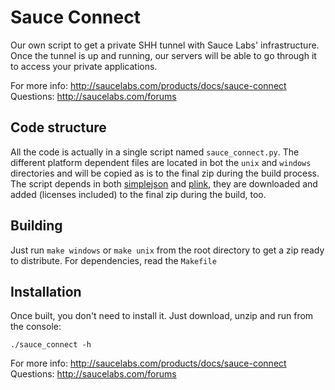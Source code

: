 Sauce Connect
=============

Our own script to get a private SHH tunnel with Sauce Labs' infrastructure.
Once the tunnel is up and running, our servers will be able to go through it to
access your private applications.

For more info: http://saucelabs.com/products/docs/sauce-connect
Questions: http://saucelabs.com/forums

Code structure
--------------

All the code is actually in a single script named `sauce_connect.py`.  The
different platform dependent files are located in bot the `unix` and `windows`
directories and will be copied as is to the final zip during the build process.
The script depends in both
[simplejson](http://pypi.python.org/pypi/simplejson/) and
[plink](http://www.chiark.greenend.org.uk/~sgtatham/putty/), they are
downloaded and added (licenses included) to the final zip during the build,
too.

Building
--------
Just run `make windows` or `make unix` from the root directory to get a zip
ready to distribute.
For dependencies, read the `Makefile`

Installation
------------

Once built, you don't need to install it. Just download, unzip and run from the
console:

    ./sauce_connect -h


For more info: http://saucelabs.com/products/docs/sauce-connect
Questions: http://saucelabs.com/forums
